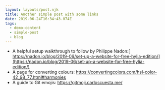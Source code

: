 ```yaml
---
layout: layouts/post.njk
title: Another simple post with some links
date: 2019-06-24T16:34:43.074Z
tags:
  - demo-content
  - simple-post
  - blog
---
```

* A helpful setup walkthrough to follow by Philippe Nadon:[  https://nadon.io/blog/2019-06/set-up-a-website-for-free-hylia-edition/](https://nadon.io/blog/2019-06/set-up-a-website-for-free-hylia-edition/)
* A page for converting colours: <https://convertingcolors.com/hsl-color-42_98_77.html#harmonies>
* A guide to Git emojis: <https://gitmoji.carloscuesta.me/>
